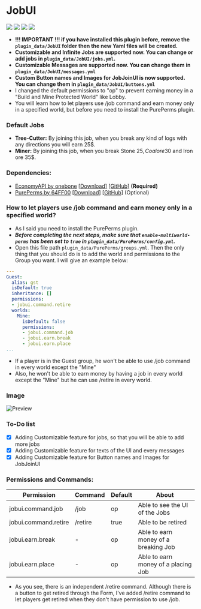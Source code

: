 # JobUI
[![](https://poggit.pmmp.io/shield.state/JobUI)](https://poggit.pmmp.io/p/JobUI) [![](https://poggit.pmmp.io/shield.api/JobUI)](https://poggit.pmmp.io/p/JobUI) [![](https://poggit.pmmp.io/shield.dl.total/JobUI)](https://poggit.pmmp.io/p/JobUI) [![](https://poggit.pmmp.io/shield.dl/JobUI)](https://poggit.pmmp.io/p/JobUI)
* __!!! IMPORTANT !!! if you have installed this plugin before, remove the `plugin_data/JobUI` folder then the new Yaml files will be created.__
* __Customizable and Infinite Jobs are supported now. You can change or add jobs in `plugin_data/JobUI/jobs.yml`.__
* __Customizable Messages are supported now. You can change them in `plugin_data/JobUI/messages.yml`__
* __Custom Button names and Images for JobJoinUI is now supported. You can change them in `plugin_data/JobUI/buttons.yml`__
* I changed the default permissions to "op" to prevent earning money in a "Build and Mine Protected World" like Lobby.
* You will learn how to let players use /job command and earn money only in a specified world, but before you need to install the PurePerms plugin.
### Default Jobs
* __Tree-Cutter:__ By joining this job, when you break any kind of logs with any directions you will earn 25$.
* __Miner:__ By joining this job, when you break Stone 25$, Coal ore 30$ and Iron ore 35$.
### Dependencies:
* [EconomyAPI by onebone](https://poggit.pmmp.io/p/EconomyAPI/) [[Download]](https://poggit.pmmp.io/r/34531/EconomyAPI.phar) [[GitHub]](https://github.com/poggit-orphanage/EconomyS/) __(Required)__
* [PurePerms by 64FF00](https://poggit.pmmp.io/p/PurePerms/) [[Download]](https://poggit.pmmp.io/r/70018/PurePerms.phar) [[GitHub]](https://github.com/poggit-orphanage/PurePerms) (Optional)
### How to let players use /job command and earn money only in a specified world?
* As I said you need to install the PurePerms plugin.
* __*Before completing the next steps, make sure that `enable-multiworld-perms` has been set to `true` in `plugin_data/PurePerms/config.yml`.*__
* Open this file path `plugin_data/PurePerms/groups.yml`. Then the only thing that you should do is to add the world and permissions to the Group you want. I will give an example below:
```yaml
---
Guest:
  alias: gst
  isDefault: true
  inheritance: []
  permissions:
  - jobui.command.retire
  worlds:
    Mine:
      isDefault: false
      permissions:
      - jobui.command.job
      - jobui.earn.break
      - jobui.earn.place
...
```
* If a player is in the Guest group, he won't be able to use /job command in every world except the "Mine"
* Also, he won't be able to earn money by having a job in every world except the "Mine" but he can use /retire in every world.
### Image
![Preview](https://www.mediafire.com/convkey/7ca9/muxd8cv9quuoo6vzg.jpg)
### To-Do list
* [X] Adding Customizable feature for jobs, so that you will be able to add more jobs
* [X] Adding Customizable feature for texts of the UI and every messages
* [X] Adding Customizable feature for Button names and Images for JobJoinUI
### Permissions and Commands:
Permission | Command | Default | About
---------- | ------- | ------- | -----
jobui.command.job | /job | op | Able to see the UI of the Jobs
jobui.command.retire | /retire | true | Able to be retired 
jobui.earn.break | - | op | Able to earn money of a breaking Job
jobui.earn.place | - | op | Able to earn money of a placing Job
* As you see, there is an independent /retire command. Although there is a button to get retired through the Form, I've added /retire command to let players get retired when they don't have permission to use /job.

